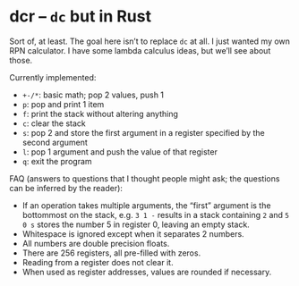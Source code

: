 # dcr – `dc` but in Rust
Sort of, at least. The goal here isn’t to replace `dc` at all. I just wanted my own RPN calculator.
I have some lambda calculus ideas, but we’ll see about those.

Currently implemented:
- `+-/*`: basic math; pop 2 values, push 1
- `p`: pop and print 1 item
- `f`: print the stack without altering anything
- `c`: clear the stack
- `s`: pop 2 and store the first argument in a register specified by the second argument
- `l`: pop 1 argument and push the value of that register
- `q`: exit the program

FAQ (answers to questions that I thought people might ask; the questions can be inferred by the reader):
- If an operation takes multiple arguments, the “first” argument is the bottommost on the stack, e.g. `3 1 -` results in a stack containing `2` and `5 0 s` stores the number 5 in register 0, leaving an empty stack.
- Whitespace is ignored except when it separates 2 numbers.  
- All numbers are double precision floats.  
- There are 256 registers, all pre-filled with zeros.  
- Reading from a register does not clear it.  
- When used as register addresses, values are rounded if necessary.  
